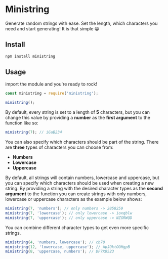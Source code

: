 # Ministring

Generate random strings with ease. Set the length, which characters you need and start generating! It is that simple 😁

## Install

```bash
npm install ministring
```

## Usage

import the module and you're ready to rock!

```javascript
const ministring = require('ministring');

ministring();
```

By default, every string is set to a length of **5** characters, but you can change this value by providing a **number** as the **first argument** to the function like so:

```javascript
ministring(7); // iGaB234
```

You can also specify which characters should be part of the string. There are **three** types of characters you can choose from:

- **Numbers**
- **Lowercase**
- **Uppercase**

By default, all strings will contain numbers, lowercase and uppercase, but you can specify which characters should be used when creating a new string. By providing a string with the desired character types as the **second argument** to the function you can create strings with only numbers, lowercase or uppercase characters as the example below shows:

```javascript
ministring(7, 'numbers'); // only numbers -> 2858259
ministring(7, 'lowercase'); // only lowercase -> ioxqblw
ministring(7, 'uppercase'); // only uppercase -> NZGRWQD
```

You can combine different character types to get even more specific strings.

```javascript
ministring(4, 'numbers, lowercase'); // cb78
ministring(12, 'lowercase, uppercase'); // WpJOktOOHgpB
ministring(8, 'uppercase, numbers'); // DF7X0523
```
